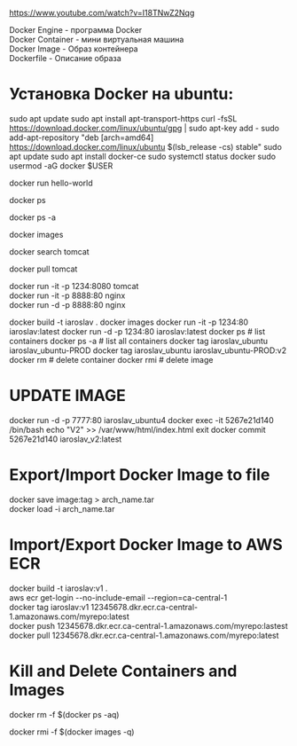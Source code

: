 https://www.youtube.com/watch?v=I18TNwZ2Nqg  

Docker Engine - программа Docker  
Docker Container - мини виртуальная машина  
Docker Image - Образ контейнера  
Dockerfile - Описание образа  

# Установка Docker на ubuntu:  
sudo apt update
sudo apt install apt-transport-https
curl -fsSL https://download.docker.com/linux/ubuntu/gpg | sudo apt-key add -
sudo add-apt-repository "deb [arch=amd64] https://download.docker.com/linux/ubuntu $(lsb_release -cs) stable"
sudo apt update
sudo apt install docker-ce
sudo systemctl status docker
sudo usermod -aG docker $USER

<!-- стянуть и запустить контейнер с образа hello-world -->
docker run hello-world  
<!-- просмотр запущеных контейнеров -->
docker ps  
<!-- просмотр всех контейнеров которые запускались -->
docker ps -a  
<!-- просмотр всех образов -->
docker images  
<!-- поиск образа tomcat на dockerhub -->
docker search tomcat  
<!-- стянуть образ tomcat -->
docker pull tomcat  
<!-- запустить в интерактивном режиме с пробросом портов -->
docker run -it -p 1234:8080 tomcat  
docker run -it -p 8888:80 nginx  
docker run -d -p 8888:80 nginx  

<!-- создать свой образ из докер файла -->
docker build -t iaroslav .
docker images
docker run -it  -p 1234:80  iaroslav:latest
docker run -d -p  1234:80  iaroslav:latest
docker  ps     # list containers
docker  ps -a  # list all containers
docker tag iaroslav_ubuntu iaroslav_ubuntu-PROD
docker tag iaroslav_ubuntu iaroslav_ubuntu-PROD:v2
docker rm   # delete container
docker rmi  # delete image

# UPDATE IMAGE  
docker run -d -p 7777:80 iaroslav_ubuntu4
docker exec -it 5267e21d140 /bin/bash
echo "V2" >> /var/www/html/index.html
exit
docker commit 5267e21d140 iaroslav_v2:latest  


# Export/Import Docker Image to file  
docker save image:tag > arch_name.tar  
docker load -i arch_name.tar  

# Import/Export Docker Image to AWS ECR  
docker build -t iaroslav:v1 .  
aws ecr get-login --no-include-email --region=ca-central-1   
docker tag  iaroslav:v1  12345678.dkr.ecr.ca-central-1.amazonaws.com/myrepo:latest  
docker push 12345678.dkr.ecr.ca-central-1.amazonaws.com/myrepo:lastest  
docker pull 12345678.dkr.ecr.ca-central-1.amazonaws.com/myrepo:latest  

# Kill and Delete Containers and Images
<!-- Delete all Containers -->
docker rm -f $(docker ps -aq)  
<!-- Delete all Images  -->
docker rmi -f $(docker images -q)  